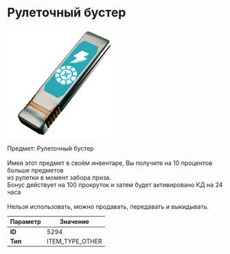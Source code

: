 # Рулеточный бустер

![Item Image](../img/5294.webp?raw=true)

Предмет: Рулеточный бустер<br><br>Имея этот предмет в своём инвентаре, Вы получите на 10 процентов больше предметов<br>из рулетки в момент забора приза.<br>Бонус действует на 100 прокруток и затем будет активировано КД на 24 часа<br><br>Нельзя использовать, можно продавать, передавать и выкидывать.


| Параметр | Значение |
|----------|----------|
| **ID** | 5294 |
| **Тип** | ITEM_TYPE_OTHER |

